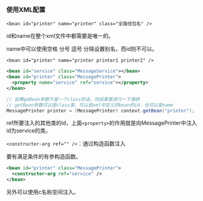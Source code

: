 ### 使用XML配置

`<bean id="printer" name="printer" class="全路径包名" />`

id和name在整个xml文件中都需要是唯一的。

name中可以使用空格 分号 逗号 分隔设置别名，而id则不可以。

`<bean id="printer" name="printer printer1 printer2" />`



```xml
<bean id="service" class="MessageService"></bean>
<bean id="printer" class="MessagePrinter">
  <property name="service" ref="service"></property>
</bean>
```

```java
// 如果geBean参数不是一个class的话，则结果要进行一下强转
// getBean参数可以是class类，可以是xml中定义的bean的id，也可以是name
MessagePrinter printer = (MessagePrinter) context.getBean("printer");
```

ref所要注入的其他类的id，上面`<property>`的作用就是向MessagePrinter中注入id为service的类。



`<constructor-arg ref="" />`：通过构造函数注入

要有满足条件的有参构造函数。

```xml
<bean id="printer" class="MessagePrinter">
  <constructor-arg ref="service" />
</bean>
```



另外可以使用c名称空间注入。


